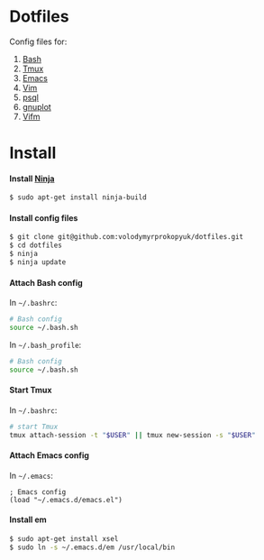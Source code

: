 # Dotfiles

Config files for:

1. [Bash](http://www.gnu.org/software/bash/)
2. [Tmux](http://tmux.github.io/)
3. [Emacs](http://www.gnu.org/software/emacs/)
4. [Vim](http://www.vim.org/)
5. [psql](http://www.postgresql.org/docs/9.4/static/app-psql.html)
6. [gnuplot](http://www.gnuplot.info/)
7. [Vifm](http://vifm.info/)

# Install

#### Install [Ninja](https://martine.github.io/ninja/)

```bash
$ sudo apt-get install ninja-build
```

#### Install config files

```bash
$ git clone git@github.com:volodymyrprokopyuk/dotfiles.git
$ cd dotfiles
$ ninja
$ ninja update
```

#### Attach Bash config

In `~/.bashrc`:
```bash
# Bash config
source ~/.bash.sh
```

In `~/.bash_profile`:
```bash
# Bash config
source ~/.bash.sh
```

#### Start Tmux

In `~/.bashrc`:
```bash
# start Tmux
tmux attach-session -t "$USER" || tmux new-session -s "$USER"
```

#### Attach Emacs config

In `~/.emacs`:
```elisp
; Emacs config
(load "~/.emacs.d/emacs.el")
```

#### Install em

```bash
$ sudo apt-get install xsel
$ sudo ln -s ~/.emacs.d/em /usr/local/bin
```
